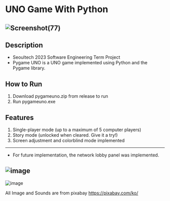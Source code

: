 # UNO Game With Python

## ![Screenshot(77)](https://user-images.githubusercontent.com/42289726/236804666-2108baed-ea26-4b97-a6c1-438a7ec7b17c.png)

## Description
- Seoultech 2023 Software Engineering Term Project
- Pygame UNO is a UNO game implemented using Python and the Pygame library.

## How to Run

1. Download pygameuno.zip from release to run
2. Run pygameuno.exe

## Features
1. Single-player mode (up to a maximum of 5 computer players)
2. Story mode (unlocked when cleared. Give it a try!)
3. Screen adjustment and colorblind mode implemented

--------------------------------------------------------
- For future implementation, the network lobby panel was implemented.

![image](https://github.com/jrsky723/pygameuno/assets/67538999/8f91508a-c004-45cb-a758-26dc54efe7d7)
--------
![image](https://github.com/jrsky723/pygameuno/assets/67538999/3d484eb4-5319-4376-adc4-88b1397f1326)

All Image and Sounds are from pixabay https://pixabay.com/ko/
